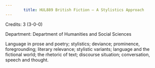 ```yaml
---
        title: HUL889 British Fiction – A Stylistics Approach
---
```

Credits: 3 (3-0-0)

Department: Department of Humanities and Social Sciences

Language in prose and poetry; stylistics; deviance; prominence, foregrounding; literary relevance; stylistic variants; language and the fictional world; the rhetoric of text; discourse situation; conversation, speech and thought.